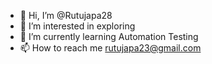 - 👋 Hi, I’m @Rutujapa28
- 👀 I’m interested in exploring
- 🌱 I’m currently learning Automation Testing
- 📫 How to reach me rutujapa23@gmail.com

<!---
Rutujapa28/Rutujapa28 is a ✨ special ✨ repository because its `README.md` (this file) appears on your GitHub profile.
You can click the Preview link to take a look at your changes.
--->
